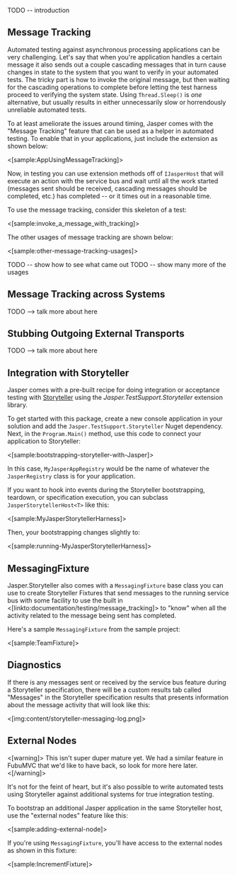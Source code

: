 <!--title:Automated Testing Support-->

TODO -- introduction


## Message Tracking

Automated testing against asynchronous processing applications can be very challenging. Let's say that when you're application handles a certain message it also sends out a couple cascading messages that in turn cause changes in state to the system
that you want to verify in your automated tests. The tricky part is how to invoke the original message, but then waiting for the cascading operations to complete before letting the test harness proceed to verifying the system state. Using `Thread.Sleep()` is *one* alternative, but usually results in either unnecessarily slow or horrendously unreliable automated
tests.

To at least ameliorate the issues around timing, Jasper comes with the "Message Tracking" feature that can be used as a helper in automated testing. To enable that in your applications, just include the extension as shown below:

<[sample:AppUsingMessageTracking]>

Now, in testing you can use extension methods off of `IJasperHost` that will execute an action with the service bus and 
wait until all the work started (messages sent should be received, cascading messages should be completed, etc.) has completed --
or it times out in a reasonable time.

To use the message tracking, consider this skeleton of a test:

<[sample:invoke_a_message_with_tracking]>

The other usages of message tracking are shown below:

<[sample:other-message-tracking-usages]>

TODO -- show how to see what came out
TODO -- show many more of the usages


## Message Tracking across Systems

TODO --> talk more about here

## Stubbing Outgoing External Transports

TODO --> talk more about here


## Integration with Storyteller

Jasper comes with a pre-built recipe for doing integration or acceptance testing with [Storyteller](http://storyteller.github.io) using
the *Jasper.TestSupport.Storyteller* extension library.

To get started with this package, create a new console application in your solution and add the `Jasper.TestSupport.Storyteller` Nuget dependency. Next,
in the `Program.Main()` method, use this code to connect your application to Storyteller:

<[sample:bootstrapping-storyteller-with-Jasper]>

In this case, `MyJasperAppRegistry` would be the name of whatever the `JasperRegistry` class is for your application.

If you want to hook into events during the Storyteller bootstrapping, teardown, or specification execution, you can subclass `JasperStorytellerHost<T>` like this:

<[sample:MyJasperStorytellerHarness]>

Then, your bootstrapping changes slightly to:

<[sample:running-MyJasperStorytellerHarness]>

## MessagingFixture

Jasper.Storyteller also comes with a `MessagingFixture` base class you can use to create Storyteller Fixtures that send messages to the running service bus with some facility to use
the built in <[linkto:documentation/testing/message_tracking]> to "know" when all the activity 
related to the message being sent has completed.

Here's a sample `MessagingFixture` from the sample project:

<[sample:TeamFixture]>

## Diagnostics

If there is any messages sent or received by the service bus feature during a Storyteller specification, there will be a custom results tab called "Messages" in the Storyteller
specification results that presents information about the message activity that will
look like this:

<[img:content/storyteller-messaging-log.png]>


## External Nodes

<[warning]>
This isn't super duper mature yet. We had a similar feature in FubuMVC that we'd like to have back, so look for more here later.
<[/warning]>

It's not for the feint of heart, but it's also possible to write automated tests using Storyteller against additional
systems for true integration testing.

To bootstrap an additional Jasper application in the same Storyteller host, use the "external nodes" feature like this:

<[sample:adding-external-node]>

If you're using `MessagingFixture`, you'll have access to the external nodes as shown in this fixture:

<[sample:IncrementFixture]>


